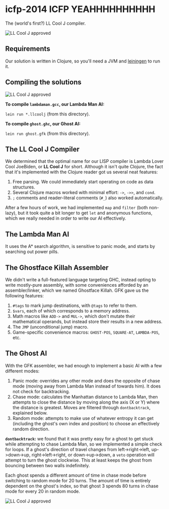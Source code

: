 # icfp-2014 ICFP YEAHHHHHHHHHH

The (world's first?) LL Cool J compiler.

![LL Cool J approved](http://media.giphy.com/media/10DDXIuJMGzqbC/giphy.gif)

## Requirements

Our solution is written in Clojure, so you'll need a JVM and [leiningen](http://leiningen.org) to run it.

## Compiling the solutions

![LL Cool J approved](http://uproxx.files.wordpress.com/2013/02/ll-cool-j.gif)

**To compile `lambdaman.gcc`, our Lambda Man AI:**

`lein run *.llcoolj` (from this directory).

**To compile `ghost.ghc`, our Ghost AI:**

`lein run ghost.gfk` (from this directory).

## The LL Cool J Compiler

We determined that the optimal name for our LISP compiler is Lambda Lover Cool JoeBiden, or **LL Cool J** for short.
Although it isn't quite Clojure, the fact that it's implemented with the Clojure reader got us several neat features:

1. Free parsing. We could immediately start operating on code as data structures.
2. Several Clojure macros worked with minimal effort: `->`, `->>`, and `cond`.
3. `;` comments and reader-literal comments (`#_`) also worked automatically.

After a few hours of work, we had implemented `map` and `filter` (both non-lazy), but it took quite a bit longer to get
`let` and anonymous functions, which we really needed in order to write our AI effectively.

## The Lambda Man AI

It uses the A* search algorithm, is sensitive to panic mode, and starts by searching out power pills.

## The Ghostface Killah Assembler

We didn't write a full-featured language targeting GHC, instead opting to write mostly-pure assembly, with some
conveniences afforded by an assembler/linker, which we named Ghostface Killah. GFK gave us the following
features:

1. `#tags` to mark jump destinations, with `@tags` to refer to them.
2. `$vars`, each of which corresponds to a memory address.
3. Math macros like `ADD->` and `MUL->`, which don't mutate their mathematical operands, but instead store their
   results in a new address.
4. The `JMP` (unconditional jump) macro.
5. Game-specific convenience macros: `GHOST-POS`, `SQUARE-AT`, `LAMBDA-POS`, etc. 

## The Ghost AI

With the GFK assembler, we had enough to implement a basic AI with a few different modes:

1. Panic mode: overrides any other mode and does the opposite of chase mode (moving away from Lambda Man instead of towards him). It
   does not check for backtracking.
2. Chase mode: calculates the Manhattan distance to Lambda Man, then attempts to close the distance by moving along the axis (X or Y)
   where the distance is greatest. Moves are filtered through `dontbacktrack`, explained below.
3. Random mode: attempts to make use of whatever entropy it can get (including the ghost's own index and position) to choose an effectively
   random direction.

**`dontbacktrack`:** we found that it was pretty easy for a ghost to get stuck while attempting to chase Lambda Man, so we implemented a
simple check for loops. If a ghost's direction of travel changes from left->right->left, up->down->up, right->left->right, or down->up->down,
a `veto` operation will attempt to turn the ghost clockwise. This at least keeps the ghost from bouncing between two walls indefinitely.

Each ghost spends a different amount of time in chase mode before switching to random mode for 20 turns. The amount of time is entirely
dependent on the ghost's index, so that ghost 3 spends 80 turns in chase mode for every 20 in random mode.

![LL Cool J approved](http://24.media.tumblr.com/tumblr_lhv4e40Z1j1qgnq3do1_400.gif)
